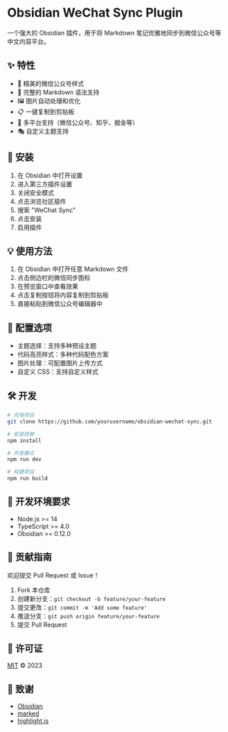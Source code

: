 # Obsidian WeChat Sync Plugin

一个强大的 Obsidian 插件，用于将 Markdown 笔记优雅地同步到微信公众号等中文内容平台。

## ✨ 特性

- 🎨 精美的微信公众号样式
- 📝 完整的 Markdown 语法支持
- 🖼️ 图片自动处理和优化
- 📋 一键复制到剪贴板
- 🎯 多平台支持（微信公众号、知乎、掘金等）
- 🎭 自定义主题支持

## 🚀 安装

1. 在 Obsidian 中打开设置
2. 进入第三方插件设置
3. 关闭安全模式
4. 点击浏览社区插件
5. 搜索 "WeChat Sync"
6. 点击安装
7. 启用插件

## 💡 使用方法

1. 在 Obsidian 中打开任意 Markdown 文件
2. 点击侧边栏的微信同步图标
3. 在预览窗口中查看效果
4. 点击复制按钮将内容复制到剪贴板
5. 直接粘贴到微信公众号编辑器中

## 🔧 配置选项

- 主题选择：支持多种预设主题
- 代码高亮样式：多种代码配色方案
- 图片处理：可配置图片上传方式
- 自定义 CSS：支持自定义样式

## 🛠️ 开发

```bash
# 克隆项目
git clone https://github.com/yourusername/obsidian-wechat-sync.git

# 安装依赖
npm install

# 开发模式
npm run dev

# 构建项目
npm run build
```

## 📝 开发环境要求

- Node.js >= 14
- TypeScript >= 4.0
- Obsidian >= 0.12.0

## 🤝 贡献指南

欢迎提交 Pull Request 或 Issue！

1. Fork 本仓库
2. 创建新分支：`git checkout -b feature/your-feature`
3. 提交更改：`git commit -m 'Add some feature'`
4. 推送分支：`git push origin feature/your-feature`
5. 提交 Pull Request

## 📄 许可证

[MIT](LICENSE) © 2023

## 🙏 致谢

- [Obsidian](https://obsidian.md/)
- [marked](https://marked.js.org/)
- [highlight.js](https://highlightjs.org/)
